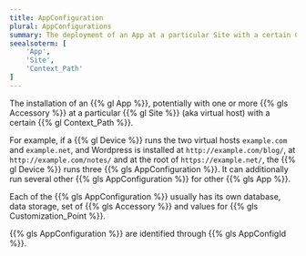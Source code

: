 ```yaml
---
title: AppConfiguration
plural: AppConfigurations
summary: The deployment of an App at a particular Site with a certain Context Path.
seealsoterm: [
    'App',
    'Site',
    'Context_Path'
]
---
```


The installation of an {{% gl App %}}, potentially with one or more {{% gls Accessory %}}
at a particular {{% gl Site %}} (aka virtual host) with a certain {{% gl Context_Path %}}.

For example, if a {{% gl Device %}} runs the two virtual hosts ``example.com``
and ``example.net``, and Wordpress is installed at ``http://example.com/blog/``, at
``http://example.com/notes/`` and at the root of ``https://example.net/``, the
{{% gl Device %}} runs three {{% gls AppConfiguration %}}. It can additionally
run several other {{% gls AppConfiguration %}} for other {{% gls App %}}.

Each of the {{% gls AppConfiguration %}} usually has its own database, data storage,
set of {{% gls Accessory %}} and values for {{% gls Customization_Point %}}.

{{% gls AppConfiguration %}} are identified through {{% gls AppConfigId %}}.
